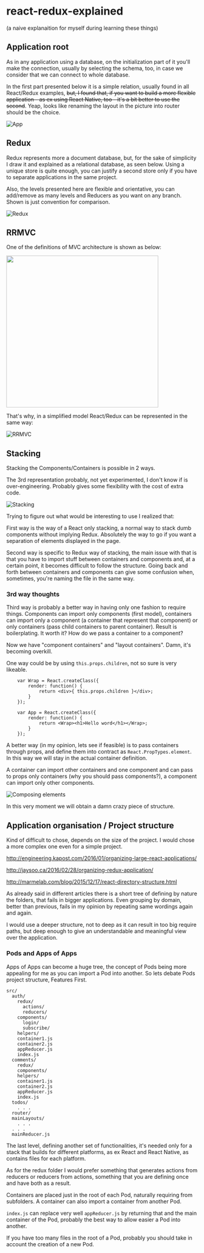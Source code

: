 # react-redux-explained

(a naive explanaition for myself during learning these things)

## Application root

As in any application using a database, on the initialization part of it you'll make the connection, usually by selecting the schema, too, in case we consider that we can connect to whole database.

In the first part presented below it is a simple relation, usually found in all React/Redux examples, <strike>but, I found that, if you want to build a more flexible application - as ex using React Native, too - it's a bit better to use the second</strike>. Yeap, looks like renaming the layout in the picture into router should be the choice.  

![App](img/App.png "Application start")  
  
## Redux

Redux represents more a document database, but, for the sake of simplicity I draw it and explained as a relational database, as seen below. Using a unique store is quite enough, you can justify a second store only if you have to separate applications in the same project.
 
Also, the levels presented here are flexible and orientative, you can add/remove as many levels and Reducers as you want on any branch. Shown is just convention for comparison.  

![Redux](img/Redux.png "Redux structure") 

## RRMVC

One of the definitions of MVC architecture is shown as below:

<!--![MVC](img/ocEWx.png)-->
<img src="img/ocEWx.png" width=400 />

That's why, in a simplified model React/Redux can be represented in the same way:

![RRMVC](img/RRMVC.png "RRMVC")


## Stacking

Stacking the Components/Containers is possible in 2 ways. 

The 3rd representation probably, not yet experimented, I don't know if is over-engineering. Probably gives some flexibility with the cost of extra code.   

![Stacking](img/Structure.png "Stacking")

Trying to figure out what would be interesting to use I realized that: 

First way is the way of a React only stacking, a normal way to stack dumb components without implying Redux. Absolutely the way to go if you want a separation of elements displayed in the page. 

Second way is specific to Redux way of stacking, the main issue with that is that you have to import stuff between containers and components and, at a certain point, it becomes difficult to follow the structure. Going back and forth between containers and components can give some confusion when, sometimes, you're naming the file in the same way.
 
### 3rd way thoughts
 
Third way is probably a better way in having only one fashion to require things. Components can import only components (first model), containers can import only a component (a container that represent that component) or only containers (pass child containers to parent container). Result is boilerplating. It worth it? How do we pass a container to a component? 

Now we have "component containers" and "layout containers". Damn, it's becoming overkill.

One way could be by using `this.props.children`, not so sure is very likeable. 

```
    var Wrap = React.createClass({
        render: function() {
            return <div>{ this.props.children }</div>;
        }
    });
    
    var App = React.createClass({
        render: function() {
            return <Wrap><h1>Hello word</h1></Wrap>;
        }
    });
```

A better way (in my opinion, lets see if feasible) is to pass containers through props, and define them into contract as `React.PropTypes.element`. In this way we will stay in the actual container definition.

A container can import other containers and one component and can pass to props only containers (why you should pass components?), a component can import only other components.

![Composing elements](img/ViewStruct.png "Composing elements")

In this very moment we will obtain a damn crazy piece of structure.

## Application organisation / Project structure 

Kind of difficult to chose, depends on the size of the project. I would chose a more complex one even for a simple project.

http://engineering.kapost.com/2016/01/organizing-large-react-applications/

http://jaysoo.ca/2016/02/28/organizing-redux-application/

http://marmelab.com/blog/2015/12/17/react-directory-structure.html

As already said in different articles there is a short tree of defining by nature the folders, that fails in bigger applications. Even grouping by domain, better than previous, fails in my opinion by repeating same wordings again and again.

I would use a deeper structure, not to deep as it can result in too big require paths, but deep enough to give an understandable and meaningful view over the application.
 
### Pods and Apps of Apps
 
Apps of Apps can become a huge tree, the concept of Pods being more appealing for me as you can import a Pod into another. So lets debate Pods project structure, Features First.

```
src/
  auth/
    redux/
      actions/
      reducers/
    components/
      login/
      subscribe/
    helpers/
    container1.js
    container2.js
    appReducer.js
    index.js
  comments/
    redux/
    components/
    helpers/
    container1.js
    container2.js
    appReducer.js
    index.js
  todos/
    . . .
  router/
  mainLayouts/
    . . .
  . . .
  mainReducer.js
```
 
The last level, defining another set of functionalities, it's needed only for a stack that builds for different platforms, as ex React and React Native, as contains files for each platform. 
 
As for the redux folder I would prefer something that generates actions from reducers or reducers from actions, something that you are defining once and have both as a result.
 
Containers are placed just in the root of each Pod, naturally requiring from subfolders. A container can also import a container from another Pod.
  
`index.js` can replace very well `appReducer.js` by returning that and the main container of the Pod, probably the best way to allow easier a Pod into another.

If you have too many files in the root of a Pod, probably you should take in account the creation of a new Pod.
